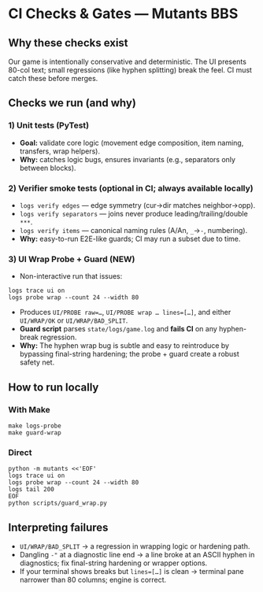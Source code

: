 # CI Checks & Gates — Mutants BBS

## Why these checks exist
Our game is intentionally conservative and deterministic. The UI presents 80-col text; small regressions (like hyphen splitting) break the feel. CI must catch these before merges.

## Checks we run (and why)

### 1) Unit tests (PyTest)
- **Goal:** validate core logic (movement edge composition, item naming, transfers, wrap helpers).
- **Why:** catches logic bugs, ensures invariants (e.g., separators only between blocks).

### 2) Verifier smoke tests (optional in CI; always available locally)
- `logs verify edges` — edge symmetry (cur→dir matches neighbor→opp).
- `logs verify separators` — joins never produce leading/trailing/double `***`.
- `logs verify items` — canonical naming rules (A/An, `_`→`-`, numbering).
- **Why:** easy-to-run E2E-like guards; CI may run a subset due to time.

### 3) UI Wrap Probe + Guard (NEW)
- Non-interactive run that issues:

```
logs trace ui on
logs probe wrap --count 24 --width 80
```

- Produces `UI/PROBE raw=…`, `UI/PROBE wrap … lines=[…]`, and either `UI/WRAP/OK` or `UI/WRAP/BAD_SPLIT`.
- **Guard script** parses `state/logs/game.log` and **fails CI** on any hyphen-break regression.
- **Why:** The hyphen wrap bug is subtle and easy to reintroduce by bypassing final-string hardening; the probe + guard create a robust safety net.

## How to run locally

### With Make

```
make logs-probe
make guard-wrap
```

### Direct

```
python -m mutants <<'EOF'
logs trace ui on
logs probe wrap --count 24 --width 80
logs tail 200
EOF
python scripts/guard_wrap.py
```

## Interpreting failures
- `UI/WRAP/BAD_SPLIT` → a regression in wrapping logic or hardening path.
- Dangling `-"` at a diagnostic line end → a line broke at an ASCII hyphen in diagnostics; fix final-string hardening or wrapper options.
- If your terminal shows breaks but `lines=[…]` is clean → terminal pane narrower than 80 columns; engine is correct.
